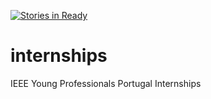 [![Stories in Ready](https://badge.waffle.io/IEEEYPPT/internships.png?label=ready&title=Ready)](https://waffle.io/IEEEYPPT/internships)
# internships
IEEE Young Professionals Portugal Internships
